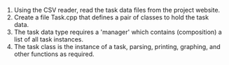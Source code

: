 1. Using the CSV reader, read the task data files from the project website.  
2. Create a file Task.cpp that defines a pair of classes to hold the task data. 
3. The task data type requires a 'manager' which contains (composition) a list of all task instances. 
4. The task class is the instance of a task, parsing, printing, graphing, and other functions as required.
